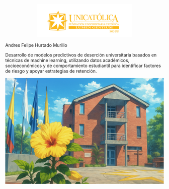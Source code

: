 <p align="center">
  <img src="./docs/_static/images/logo_unicatolica.png" alt="Mi imagen" width="300">
</p>


Andres Felipe Hurtado Murillo

Desarrollo de modelos predictivos de deserción universitaria basados en técnicas de machine learning, utilizando datos académicos, socioeconómicos y de comportamiento estudiantil para identificar factores de riesgo y apoyar estrategias de retención.

<p align="center">
  <img src="./docs/_static/images/Unicatolica%20imagen.png" alt="Mi imagen"S>
</p>